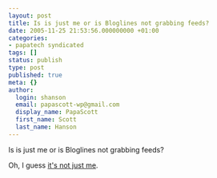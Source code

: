 ```yaml
---
layout: post
title: Is is just me or is Bloglines not grabbing feeds?
date: 2005-11-25 21:53:56.000000000 +01:00
categories:
- papatech syndicated
tags: []
status: publish
type: post
published: true
meta: {}
author:
  login: shanson
  email: papascott-wp@gmail.com
  display_name: PapaScott
  first_name: Scott
  last_name: Hanson
---
```

<p>Is is just me or is Bloglines not grabbing feeds?</p>
<p>Oh, I guess <a href="http://mikewills.name/archives/2005/11/25/is-is-just-me-or-is-bloglines-not-grabbing-feeds.php" title="Mike&rsquo;s Information Technology Blog &raquo; Blog Archive &raquo; Is is just me or is Bloglines not grabbing feeds?">it's not just me</a>.</p>
